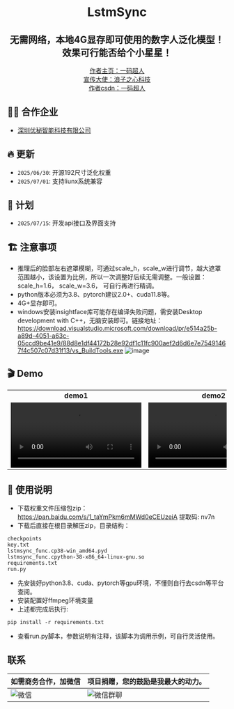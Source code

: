 <h1 align="center">LstmSync</h1>
<div align="center">
<h2 align="center">无需网络，本地4G显存即可使用的数字人泛化模型！效果可行能否给个小星星！</h2>
<a href="https://b23.tv/RL1mGQR">作者主页：一码超人</a><br/>
<a href="https://b23.tv/4CKlq4Y">宣传大使：浪子之心科技</a><br/>
<a href="https://blog.csdn.net/weixin_47723549?type=blog">作者csdn：一码超人</a><br/>
</div>

## 🏋️‍♂️ 合作企业
- <a href="https://www.umi6.com">深圳优秘智能科技有限公司</a>

## 🔥 更新

- `2025/06/30`: 开源192尺寸泛化权重
- `2025/07/01`: 支持liunx系统兼容

## 📖 计划

- `2025/07/15`: 开发api接口及界面支持

## 🏗️ 注意事项

- 推理后的脸部左右遮罩模糊，可通过scale_h，scale_w进行调节，越大遮罩范围越小，该设置为比例，所以一次调整好后续无需调整。一般设置：scale_h=1.6， scale_w=3.6， 可自行再进行精调。
- python版本必须为3.8、pytorch建议2.0+、cuda11.8等。
- 4G+显存即可。
- windows安装insightface库可能存在编译失败问题，需安装Desktop development with C++，无脑安装即可。链接地址：https://download.visualstudio.microsoft.com/download/pr/e514a25b-a89d-4051-a63c-05ccd9be41e9/88d8e1df44172b28e92df1c11fc900aef2d6d6e7e75491467f4c507c07d31f13/vs_BuildTools.exe
![image](https://github.com/user-attachments/assets/7c5ae4bf-e7d0-45dd-ae58-41f7c55ba25e)


## 🎬 Demo

<table class="center">
  <tr style="font-weight: bolder;text-align:center;">
        <td width="50%"><b>demo1</b></td>
        <td width="50%"><b>demo2</b></td>
  </tr>
  <tr>
    <td>
      <video src=https://github.com/user-attachments/assets/e8067ba9-b239-40c0-afda-40fc006cd369 controls preload></video>
    </td>
    <td>
      <video src=https://github.com/user-attachments/assets/d3490d66-ed7d-4245-abd8-a55b4ca7e8e2 controls preload></video>
    </td>
  </tr>
</table>

## 📑 使用说明

- 下载权重文件压缩包zip：https://pan.baidu.com/s/1_taYmPkm6mMWd0eCEUzeiA 提取码: nv7n
- 下载后直接在根目录解压zip，目录结构：
```
checkpoints
key.txt
lstmsync_func.cp38-win_amd64.pyd
lstmsync_func.cpython-38-x86_64-linux-gnu.so
requirements.txt
run.py
```
- 先安装好python3.8、cuda、pytorch等gpu环境，不懂则自行去csdn等平台查阅。
- 安装配置好ffmpeg环境变量
- 上述都完成后执行:
```
pip install -r requirements.txt
```
- 查看run.py脚本，参数说明有注释，该脚本为调用示例，可自行灵活使用。


## 联系
|  如需商务合作，加微信| 项目捐赠，您的鼓励是我最大的动力。                                                                        |
|-------------------|------------------------------------------------------------------------------------------|
| ![微信](https://github.com/user-attachments/assets/e95e42a2-a6ec-4fbd-b65a-28a08aa11eaf) | ![微信群聊](https://github.com/user-attachments/assets/6324f3c2-b3e7-43f3-9a27-b8d9bbf5986d) |


